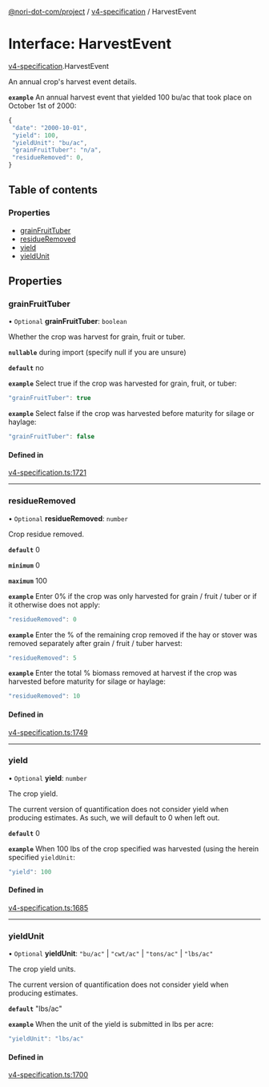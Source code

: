 [@nori-dot-com/project](../README.md) / [v4-specification](../modules/v4_specification.md) / HarvestEvent

# Interface: HarvestEvent

[v4-specification](../modules/v4_specification.md).HarvestEvent

An annual crop's harvest event details.

**`example`** An annual harvest event that yielded 100 bu/ac that took place on October 1st of 2000:

```js
{
 "date": "2000-10-01",
 "yield": 100,
 "yieldUnit": "bu/ac",
 "grainFruitTuber": "n/a",
 "residueRemoved": 0,
}
```

## Table of contents

### Properties

- [grainFruitTuber](v4_specification.HarvestEvent.md#grainfruittuber)
- [residueRemoved](v4_specification.HarvestEvent.md#residueremoved)
- [yield](v4_specification.HarvestEvent.md#yield)
- [yieldUnit](v4_specification.HarvestEvent.md#yieldunit)

## Properties

### grainFruitTuber

• `Optional` **grainFruitTuber**: `boolean`

Whether the crop was harvest for grain, fruit or tuber.

**`nullable`** during import (specify null if you are unsure)

**`default`** no

**`example`** Select true if the crop was harvested for grain, fruit, or tuber:

```js
"grainFruitTuber": true
```

**`example`** Select false if the crop was harvested before maturity for silage or haylage:

```js
"grainFruitTuber": false
```

#### Defined in

[v4-specification.ts:1721](https://github.com/nori-dot-eco/nori-dot-com/blob/36162c5/packages/project/src/v4-specification.ts#L1721)

___

### residueRemoved

• `Optional` **residueRemoved**: `number`

Crop residue removed.

**`default`** 0

**`minimum`** 0

**`maximum`** 100

**`example`** Enter 0% if the crop was only harvested for grain / fruit / tuber or if it otherwise does not apply:

```js
"residueRemoved": 0
```

**`example`** Enter the % of the remaining crop removed if the hay or stover was removed separately after grain / fruit / tuber harvest:

```js
"residueRemoved": 5
```

**`example`** Enter the total % biomass removed at harvest if the crop was harvested before maturity for silage or haylage:

```js
"residueRemoved": 10
```

#### Defined in

[v4-specification.ts:1749](https://github.com/nori-dot-eco/nori-dot-com/blob/36162c5/packages/project/src/v4-specification.ts#L1749)

___

### yield

• `Optional` **yield**: `number`

The crop yield.

The current version of quantification does not consider yield when producing estimates. As such, we will default to 0 when left out.

**`default`** 0

**`example`** When 100 lbs of the crop specified was harvested (using the herein specified `yieldUnit`:

```js
"yield": 100
```

#### Defined in

[v4-specification.ts:1685](https://github.com/nori-dot-eco/nori-dot-com/blob/36162c5/packages/project/src/v4-specification.ts#L1685)

___

### yieldUnit

• `Optional` **yieldUnit**: ``"bu/ac"`` \| ``"cwt/ac"`` \| ``"tons/ac"`` \| ``"lbs/ac"``

The crop yield units.

The current version of quantification does not consider yield when producing estimates.

**`default`** "lbs/ac"

**`example`** When the unit of the yield is submitted in lbs per acre:

```js
"yieldUnit": "lbs/ac"
```

#### Defined in

[v4-specification.ts:1700](https://github.com/nori-dot-eco/nori-dot-com/blob/36162c5/packages/project/src/v4-specification.ts#L1700)
